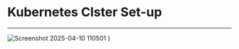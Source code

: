 # Kubernetes Clster Set-up
******************************

![Screenshot 2025-04-10 110501](https://github.com/user-attachments/assets/1885b936-8f3a-4899-b91f-83fa659304d3)
)
